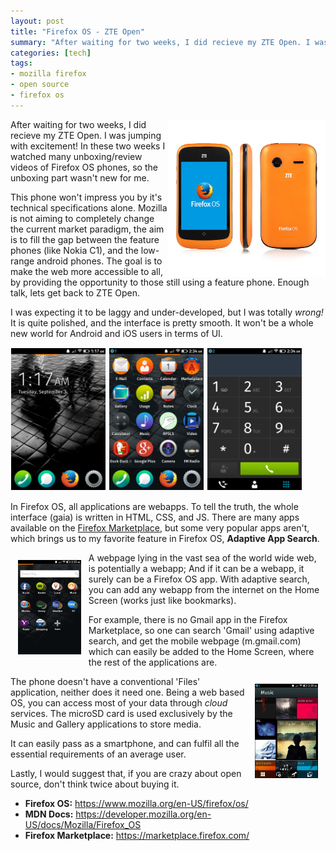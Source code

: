 ```yaml
---
layout: post
title: "Firefox OS - ZTE Open"
summary: "After waiting for two weeks, I did recieve my ZTE Open. I was jumping with excitement! In these two weeks I watched many unboxing/review videos of Firefox OS phones, so the unboxing part wasn't new for me."
categories: [tech]
tags: 
- mozilla firefox
- open source
- firefox os
---
```


<img src="/img/firefoxos/phone.jpg" style="width:50%; float:right" />
After waiting for two weeks, I did recieve my ZTE Open. I was jumping with excitement! In these two weeks I watched many unboxing/review videos of Firefox OS phones, so the unboxing part wasn't new for me.   

This phone won't impress you by it's technical specifications alone. Mozilla is not aiming to completely change the current market paradigm, the aim is to fill the gap between the feature phones (like Nokia C1), and the low-range android phones. 
The goal is to make the web more accessible to all, by providing the opportunity to those still using a feature phone. Enough talk, lets get back to ZTE Open.

I was expecting it to be laggy and under-developed, but I was totally *wrong!* It is quite polished, and the interface is pretty smooth. It won't be a whole new world for Android and iOS users in terms of UI.

<img src="/img/firefoxos/home.png" style="width:30%; padding: 1px;" />
<img src="/img/firefoxos/menu.png" style="width:30%; padding: 1px;" />
<img src="/img/firefoxos/call.png" style="width:30%; padding: 1px;" />

In Firefox OS, all applications are webapps. To tell the truth, the whole interface (gaia) is written in HTML, CSS, and JS. There are many apps available on the [Firefox Marketplace](http://marketplace.firefox.com/), but some very popular apps aren't, which brings us to my favorite feature in Firefox OS, **Adaptive App Search**.  
 
<img src="/img/firefoxos/adaptive-search.png" style="width:20%; padding: 12px; float: left;" />

A webpage lying in the vast sea of the world wide web, is potentially a webapp; And if it can be a webapp, it surely can be a Firefox OS app. With adaptive search, you can add any webapp from the internet on the Home Screen (works just like bookmarks).  
  
For example, there is no Gmail app in the Firefox Marketplace, so one can search 'Gmail' using adaptive search, and get the mobile webpage (m.gmail.com) which can easily be added to the Home Screen, where the rest of the applications are.  

<img src="/img/firefoxos/music.png" style="width:20%; padding: 12px; float: right;" />

The phone doesn't have a conventional 'Files' application, neither does it need one. Being a web based OS, you can access most of your data through *cloud* services. The microSD card is used exclusively by the Music and Gallery applications to store media.  
 
It can easily pass as a smartphone, and can fulfil all the essential requirements of an average user.  

Lastly, I would suggest that, if you are crazy about open source, don't think twice about buying it.   

* **Firefox OS:** <https://www.mozilla.org/en-US/firefox/os/>
* **MDN Docs:** <https://developer.mozilla.org/en-US/docs/Mozilla/Firefox_OS>
* **Firefox Marketplace:** <https://marketplace.firefox.com/>

